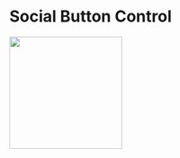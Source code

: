 <h1>Social Button Control</h1>
<img width="200" src="https://cloud.githubusercontent.com/assets/5992573/24416939/ae7906b0-1410-11e7-94be-84eff62ee6bc.png" />
